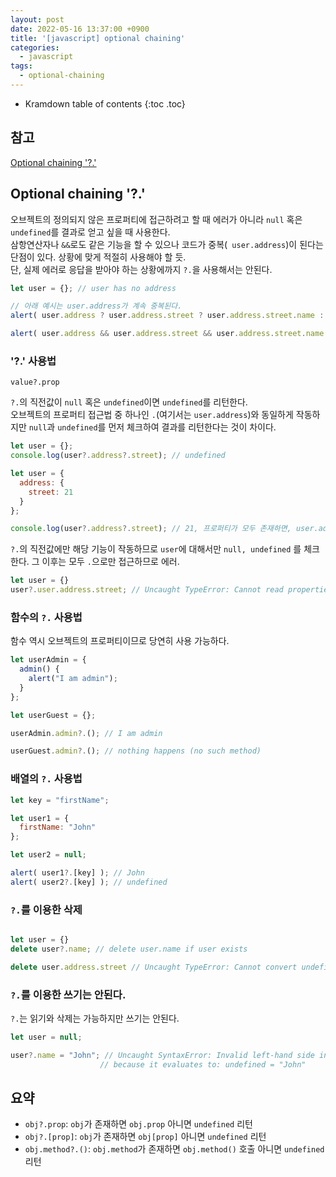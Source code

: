 ```yaml
---
layout: post
date: 2022-05-16 13:37:00 +0900
title: '[javascript] optional chaining'
categories:
  - javascript
tags:
  - optional-chaining
---
```


* Kramdown table of contents
{:toc .toc}

## 참고

[Optional chaining '?.'](https://javascript.info/optional-chaining)

## Optional chaining '?.'

오브젝트의 정의되지 않은 프로퍼티에 접근하려고 할 때 에러가 아니라 `null` 혹은 `undefined`를 결과로 얻고 싶을 때 사용한다.  
삼항연산자나 `&&`로도 같은 기능을 할 수 있으나 코드가 중복(` user.address`)이 된다는 단점이 있다. 상황에 맞게 적절히 사용해야 할 듯.  
단, 실제 에러로 응답을 받아야 하는 상황에까지 `?.`을 사용해서는 안된다.

```js
let user = {}; // user has no address

// 아래 예시는 user.address가 계속 중복된다.
alert( user.address ? user.address.street ? user.address.street.name : null : null );

alert( user.address && user.address.street && user.address.street.name ); // undefined (no error)
```

### '?.' 사용법

`value?.prop`

`?.`의 직전값이 `null` 혹은 `undefined`이면 `undefined`를 리턴한다.  
오브젝트의 프로퍼티 접근법 중 하나인 `.`(여기서는 `user.address`)와 동일하게 작동하지만 `null`과 `undefined`를 먼저 체크하여 결과를 리턴한다는 것이 차이다.  

```js
let user = {};
console.log(user?.address?.street); // undefined

let user = {
  address: {
    street: 21
  }
};

console.log(user?.address?.street); // 21, 프로퍼티가 모두 존재하면, user.address.street와 동일하게 작동한다.
```

`?.`의 직전값에만 해당 기능이 작동하므로 `user`에 대해서만 `null, undefined` 를 체크한다. 그 이후는 모두 `.`으로만 접근하므로 에러.

```js
let user = {}
user?.user.address.street; // Uncaught TypeError: Cannot read properties of undefined (reading 'address')
```


### 함수의 `?.` 사용법

함수 역시 오브젝트의 프로퍼티이므로 당연히 사용 가능하다.

```js
let userAdmin = {
  admin() {
    alert("I am admin");
  }
};

let userGuest = {};

userAdmin.admin?.(); // I am admin

userGuest.admin?.(); // nothing happens (no such method)
```

### 배열의 `?.` 사용법

```js
let key = "firstName";

let user1 = {
  firstName: "John"
};

let user2 = null;

alert( user1?.[key] ); // John
alert( user2?.[key] ); // undefined
```

### `?.`를 이용한 삭제

```js

let user = {}
delete user?.name; // delete user.name if user exists

delete user.address.street // Uncaught TypeError: Cannot convert undefined or null to object
```

### `?.`를 이용한 쓰기는 안된다.

`?.`는 읽기와 삭제는 가능하지만 쓰기는 안된다.

```js
let user = null;

user?.name = "John"; // Uncaught SyntaxError: Invalid left-hand side in assignment
                    // because it evaluates to: undefined = "John"
```

## 요약

- `obj?.prop`: `obj`가 존재하면 `obj.prop` 아니면 `undefined` 리턴
- `obj?.[prop]`: `obj`가 존재하면 `obj[prop]` 아니면 `undefined` 리턴
- `obj.method?.()`: `obj.method`가 존재하면 `obj.method()` 호출 아니면 `undefined` 리턴
